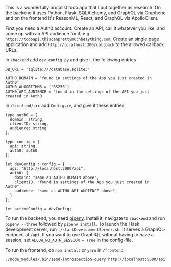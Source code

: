 This is a wonderfully brutalist todo app that I put together as research. On the backend it uses Python, Flask, SQLAlchemy, and GraphQL via Graphene and on the frontend it's ReasonML, React, and GraphQL via ApolloClient.

First you need a Auth0 account. Create an API, call it whatever you like, and come up with an API audience for it, e.g `https://todoapi.thiscanprettymuchbeaything.com`. Create an single page application and add `http://localhost:300/callback` to the allowed callback URLs. 

In `/backend` add `dev_config.py` and give it the following entries
```
DB_URI = 'sqlite:///database.sqlite3'

AUTH0_DOMAIN = 'found in settings of the App you just created in Auth0',  
AUTH0_ALGORITHMS = ['RS256']
AUTH0_API_AUDIENCE = 'found in the settings of the API you just created in Auth0'
```

In `/frontend/src` add `Config.re`, and give it these entries
```
type auth0 = {
  domain: string,
  clientID: string,
  audience: string
};

type config = {
  api: string,
  auth0: auth0
};

let devConfig : config = {
  api: "http://localhost:5000/api",
  auth0: {
    domain: "same as AUTH0_DOMAIN above",
    clientID: "found in settings of the App you just created in Auth0",
    audience: "same as AUTH0_API_AUDIENCE above",
  } 
};

let activeConfig = devConfig;
```

To run the backend, you need [pipenv](https://pypi.org/project/pipenv/). Install it, navigate to `/backend` and run `pipenv --three` followed by `pipenv install`. To launch the Flask development server, run `./startDevelopmentServer.sh`. It serves a GraphQL-endpoint at `/api`. If you want to use GraphiQL without having to have a session, set `ALLOW_NO_AUTH_SESSION = True` in the config-file. 

To run the frontend, do `npm install` or `yarn` in `/frontend`. 

`./node_modules/.bin/send-introspection-query http://localhost:5000/api`
